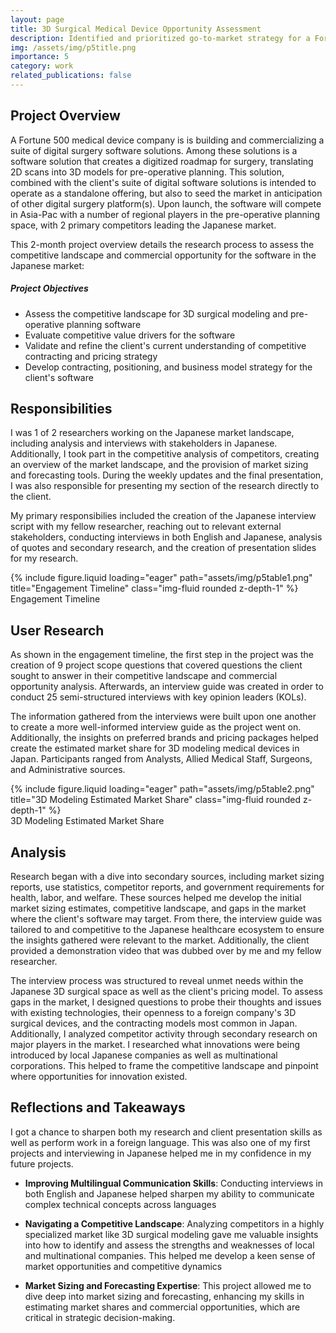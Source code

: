 ```yaml
---
layout: page
title: 3D Surgical Medical Device Opportunity Assessment
description: Identified and prioritized go-to-market strategy for a Fortune 500 medical device company in the 3D surgical space, including conducting competitive analysis
img: /assets/img/p5title.png
importance: 5
category: work
related_publications: false
---
```


## Project Overview

A Fortune 500 medical device company is is building and commercializing a suite of digital surgery software solutions. Among these solutions is a software solution that creates a digitized roadmap for surgery, translating 2D scans into 3D models for pre-operative planning. This solution, combined with the client's suite of digital software solutions is intended to operate as a standalone offering, but also to seed the market in anticipation of other digital surgery platform(s). Upon launch, the software will compete in Asia-Pac with a number of regional players in the pre-operative planning space, with 2 primary competitors leading the Japanese market.

This 2-month project overview details the research process to assess the competitive landscape and commercial opportunity for the software in the Japanese market:

##### Project Objectives

-   Assess the competitive landscape for 3D surgical modeling and pre-operative planning software
-   Evaluate competitive value drivers for the software
-   Validate and refine the client's current understanding of competitive contracting and pricing strategy
-   Develop contracting, positioning, and business model strategy for the client's software

## Responsibilities

I was 1 of 2 researchers working on the Japanese market landscape, including analysis and interviews with stakeholders in Japanese. Additionally, I took part in the competitive analysis of competitors, creating an overview of the market landscape, and the provision of market sizing and forecasting tools. During the weekly updates and the final presentation, I was also responsible for presenting my section of the research directly to the client.

My primary responsibilies included the creation of the Japanese interview script with my fellow researcher, reaching out to relevant external stakeholders, conducting interviews in both English and Japanese, analysis of quotes and secondary research, and the creation of presentation slides for my research.

<div class="row">
    <div class="col-sm mt-3 mt-md-0">
        {% include figure.liquid loading="eager" path="assets/img/p5table1.png" title="Engagement Timeline" class="img-fluid rounded z-depth-1" %}
    </div>
</div>
<div class="caption">
    Engagement Timeline
</div>

## User Research

As shown in the engagement timeline, the first step in the project was the creation of 9 project scope questions that covered questions the client sought to answer in their competitive landscape and commercial opportunity analysis. Afterwards, an interview guide was created in order to conduct 25 semi-structured interviews with key opinion leaders (KOLs).

The information gathered from the interviews were built upon one another to create a more well-informed interview guide as the project went on. Additionally, the insights on preferred brands and pricing packages helped create the estimated market share for 3D modeling medical devices in Japan. Participants ranged from Analysts, Allied Medical Staff, Surgeons, and Administrative sources.

<div class="row">
    <div class="col-sm mt-3 mt-md-0">
        {% include figure.liquid loading="eager" path="assets/img/p5table2.png" title="3D Modeling Estimated Market Share" class="img-fluid rounded z-depth-1" %}
    </div>
</div>
<div class="caption">
    3D Modeling Estimated Market Share
</div>

## Analysis

Research began with a dive into secondary sources, including market sizing reports, use statistics, competitor reports, and government requirements for health, labor, and welfare. These sources helped me develop the initial market sizing estimates, competitive landscape, and gaps in the market where the client's software may target. From there, the interview guide was tailored to and competitive to the Japanese healthcare ecosystem to ensure the insights gathered were relevant to the market. Additionally, the client provided a demonstration video that was dubbed over by me and my fellow researcher.

The interview process was structured to reveal unmet needs within the Japanese 3D surgical space as well as the client's pricing model. To assess gaps in the market, I designed questions to probe their thoughts and issues with existing technologies, their openness to a foreign company's 3D surgical devices, and the contracting models most common in Japan. Additionally, I analyzed competitor activity through secondary research on major players in the market. I researched what innovations were being introduced by local Japanese companies as well as multinational corporations. This helped to frame the competitive landscape and pinpoint where opportunities for innovation existed.

## Reflections and Takeaways

I got a chance to sharpen both my research and client presentation skills as well as perform work in a foreign language. This was also one of my first projects and interviewing in Japanese helped me in my confidence in my future projects.

-   **Improving Multilingual Communication Skills**: Conducting interviews in both English and Japanese helped sharpen my ability to communicate complex technical concepts across languages

-   **Navigating a Competitive Landscape**: Analyzing competitors in a highly specialized market like 3D surgical modeling gave me valuable insights into how to identify and assess the strengths and weaknesses of local and multinational companies. This helped me develop a keen sense of market opportunities and competitive dynamics

-   **Market Sizing and Forecasting Expertise**: This project allowed me to dive deep into market sizing and forecasting, enhancing my skills in estimating market shares and commercial opportunities, which are critical in strategic decision-making.
